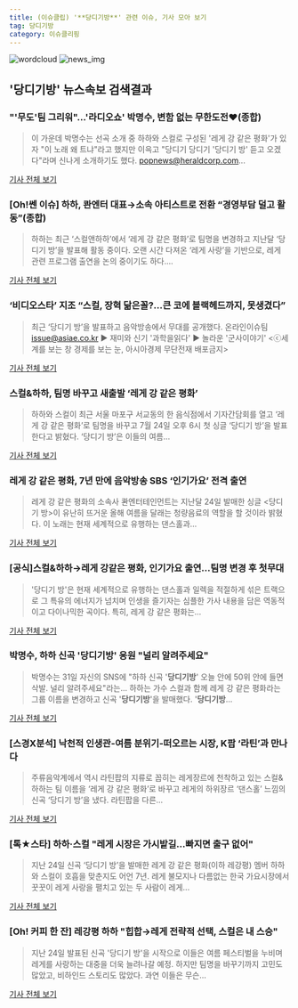 ```yaml
---
title: (이슈클립) '**당디기방**' 관련 이슈, 기사 모아 보기
tag: 당디기방
category: 이슈클리핑
---
```

![wordcloud](https://s3.ap-northeast-2.amazonaws.com/lyrics101-wordcloud/2018-08-28-1535464685.png)
![news_img](https://user-images.githubusercontent.com/42597476/44507050-1206f400-a6e4-11e8-8d98-7ffbfebb353f.png)
## **'**당디기방**'** 뉴스속보 검색결과
### "'무도'팀 그리워"…'라디오쇼' 박명수, 변함 없는 무한도전♥(종합)

>이 가운데 박명수는 선곡 소개 중 하하와 스컬로 구성된 '레게 강 같은 평화'가 있자 "이 노래 왜 트냐"라고 했지만 이윽고 "당디기 당디기 '당디기 방' 듣고 오겠다"라며 신나게 소개하기도 했다. popnews@heraldcorp.com...

<a href="http://biz.heraldcorp.com/view.php?ud=201808121047486059203_1" target="_blank">기사 전체 보기</a>

### [Oh!쎈 이슈] 하하, 콴엔터 대표→소속 아티스트로 전환 “경영부담 덜고 활동”(종합)

>하하는 최근 ‘스컬앤하하’에서 ‘레게 강 같은 평화’로 팀명을 변경하고 지난달 ‘당디기 방’을 발표해 활동 중이다. 오랜 시간 다져온 ‘레게 사랑’을 기반으로, 레게 관련 프로그램 출연을 논의 중이기도 하다....

<a href="http://www.osen.co.kr/article/G1110962872" target="_blank">기사 전체 보기</a>

### ‘비디오스타’ 지조 “스컬, 장혁 닮은꼴?…큰 코에 블랙헤드까지, 못생겼다”

>최근 ‘당디기 방’을 발표하고 음악방송에서 무대를 공개했다. 온라인이슈팀 issue@asiae.co.kr ▶ 재미와 신기 '과학을읽다' ▶ 놀라운 '군사이야기' <ⓒ세계를 보는 창 경제를 보는 눈, 아시아경제 무단전재 배포금지>

<a href="http://view.asiae.co.kr/news/view.htm?idxno=2018080808384202714" target="_blank">기사 전체 보기</a>

### 스컬&하하, 팀명 바꾸고 새출발 ‘레게 강 같은 평화’

>하하와 스컬이 최근 서울 마포구 서교동의 한 음식점에서 기자간담회를 열고 ‘레게 강 같은 평화’로 팀명을 바꾸고 7월 24일 오후 6시 첫 싱글 ‘당디기 방’을 발표한다고 밝혔다. ‘당디기 방’은 이들의 여름...

<a href="http://www.kookje.co.kr/news2011/asp/newsbody.asp?code=0500&key=20180805.99099002175" target="_blank">기사 전체 보기</a>

### 레게 강 같은 평화, 7년 만에 음악방송 SBS ‘인기가요’ 전격 출연

>레게 강 같은 평화의 소속사 콴엔터테인먼트는 지난달 24일 발매한 싱글 <당디기 방>이 유난히 뜨거운 올해 여름을 달래는 청량음료의 역할을 할 것이라 밝혔다. 이 노래는 현재 세계적으로 유행하는 댄스홀과...

<a href="http://sports.khan.co.kr/news/sk_index.html?art_id=201808041933003&sec_id=540101&pt=nv" target="_blank">기사 전체 보기</a>

### [공식]스컬&하하→레게 강같은 평화, 인기가요 출연…팀명 변경 후 첫무대

>'당디기 방'은 현재 세계적으로 유행하는 댄스홀과 일렉을 적절하게 섞은 트랙으로 그 특유의 에너지가 넘치며 인생을 즐기자는 심플한 가사 내용을 담은 역동적이고 다이나믹한 곡이다. 특히, 레게 강 같은 평화는...

<a href="http://sports.chosun.com/news/ntype.htm?id=201808040100034100002193&servicedate=20180803" target="_blank">기사 전체 보기</a>

### 박명수, 하하 신곡 '**당디기방**' 응원 "널리 알려주세요"

>박명수는 31일 자신의 SNS에 "하하 신곡 '**당디기방**' 오늘 안에 50위 안에 들면 삭발. 널리 알려주세요"라는... 하하는 가수 스컬과 함께 레게 강 같은 평화라는 그룹 이름을 변경하고 신곡 '**당디기방**'을 발매했다. '**당디기방**...

<a href="http://tvdaily.asiae.co.kr/read.php3?aid=15330133831379939017" target="_blank">기사 전체 보기</a>

### [스경X분석] 낙천적 인생관-여름 분위기-떠오르는 시장, K팝 ‘라틴’과 만나다

>주류음악계에서 역시 라틴팝의 지류로 꼽히는 레게장르에 천착하고 있는 스컬&하하는 팀 이름을 ‘레게 강 같은 평화’로 바꾸고 레게의 하위장르 ‘댄스홀’ 느낌의 신곡 ‘당디기 방’을 냈다. 라틴팝을 다른...

<a href="http://sports.khan.co.kr/news/sk_index.html?art_id=201807301621003&sec_id=540101&pt=nv" target="_blank">기사 전체 보기</a>

### [톡★스타] 하하·스컬 "레게 시장은 가시밭길…빠지면 출구 없어"

>지난 24일 신곡 ‘당디기 방’을 발매한 레게 강 같은 평화(이하 레강평) 멤버 하하와 스컬이 호흡을 맞춘지도 어언 7년. 레게 불모지나 다름없는 한국 가요시장에서 꿋꿋이 레게 사랑을 펼치고 있는 두 사람이 레게...

<a href="http://www.sportsworldi.com/content/html/2018/07/29/20180729001796.html?OutUrl=naver" target="_blank">기사 전체 보기</a>

### [Oh! 커피 한 잔] 레강평 하하 "힙합→레게 전략적 선택, 스컬은 내 스승"

>지난 24일 발표된 신곡 '당디기 방'을 시작으로 이들은 여름 페스티벌을 누비며 레게를 사랑하는 대중을 더욱 늘려나갈 예정.  하지만 팀명을 바꾸기까지 고민도 많았고, 비하인드 스토리도 많았다. 과연 이들은 무슨...

<a href="http://www.osen.co.kr/article/G1110955016" target="_blank">기사 전체 보기</a>


